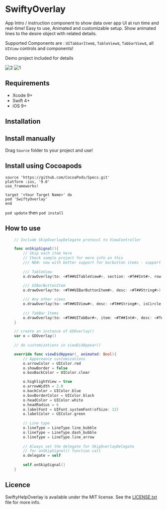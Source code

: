 # SwiftyOverlay
App Intro / instruction component to show data over app UI at run time and real-time!
Easy to use, Animated and customizable setup.
Show animated lines to the desire object with related details.

Supported Components are : `UITabbarItem`s, `TableView`s, `TabbarView`s, all `UIView` controls and components!

Demo project included for details 


![2](https://cloud.githubusercontent.com/assets/9967486/21859393/a6fbe282-d841-11e6-9271-e0e9e9c6bb6c.gif)
![1](https://cloud.githubusercontent.com/assets/9967486/21859399/ac3822a6-d841-11e6-9272-64c553630e1c.gif)


## Requirements
- Xcode 9+
- Swift 4+
- iOS 9+


## Installation
Install manually
------
Drag `Source` folder to your project and use!

Install using Cocoapods
------
```
source 'https://github.com/CocoaPods/Specs.git'
platform :ios, '9.0'
use_frameworks!

target '<Your Target Name>' do
pod 'SwiftyOverlay'
end
```
`pod update` then `pod install`


## How to use

```swift
    // Include SkipOverlayDelegate protocol to ViewController

    func onSkipSignal(){
        // Skip each item here
        // Check sample project for more info on this
        /// NEW: now with better support for barbutton items - support tableview rows
        
        /// TableView
        o.drawOverlay(to: <#T##UITableView#>, section: <#T##Int#>, row: <#T##Int#>, desc: <#T##String#>)
        
        /// UIBarButtonItem
        o.drawOverlay(to: <#T##UIBarButtonItem#>, desc: <#T##String#>)

        /// Any other views
        o.drawOverlay(to: <#T##UIView#>, desc: <#T##String#>, isCircle: <#T##Bool#>)
        
        /// TabBar Items
        o.drawOverlay(to: <#T##UITabBar#>, item: <#T##Int#>, desc: <#T##String#>)
    }

    // create an instance of GDOverlay()
    var o = GDOverlay()
    
    // do customizations in viewDidAppear()

    override func viewDidAppear(_ animated: Bool){
        // Appereance customizations
        o.arrowColor = UIColor.red
        o.showBorder = false
        o.boxBackColor = UIColor.clear

        o.highlightView = true
        o.arrowWidth = 2.0
        o.backColor = UIColor.blue
        o.boxBorderColor = UIColor.black
        o.headColor = UIColor.white
        o.headRadius = 6
        o.labelFont = UIFont.systemFont(ofSize: 12)
        o.labelColor = UIColor.green
        
        // Line type
        o.lineType = LineType.line_bubble
        o.lineType = LineType.dash_bubble
        o.lineType = LineType.line_arrow
        
        // Always set the delegate for SkipOverlayDelegate
        // for onSkipSignal() function call
        o.delegate = self
        
        self.onSkipSignal()
    }
```


## Licence

SwiftyHelpOverlay is available under the MIT license. See the [LICENSE.txt](https://github.com/SaeidBsn/SwiftyGuideOverlay/blob/master/Licence.txt) file for more info.

